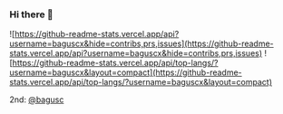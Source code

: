 ### Hi there 👋

![https://github-readme-stats.vercel.app/api?username=baguscx&hide=contribs,prs,issues](https://github-readme-stats.vercel.app/api?username=baguscx&hide=contribs,prs,issues)
![https://github-readme-stats.vercel.app/api/top-langs/?username=baguscx&layout=compact](https://github-readme-stats.vercel.app/api/top-langs/?username=baguscx&layout=compact)

2nd: [@bagusc](https://github.com/bagusc/)
<!--
**bagusc/bagusc** is a ✨ _special_ ✨ repository because its `README.md` (this file) appears on your GitHub profile.

Here are some ideas to get you started:

- 🔭 I’m currently working on ...
- 🌱 I’m currently learning ...
- 👯 I’m looking to collaborate on ...
- 🤔 I’m looking for help with ...
- 💬 Ask me about ...
- 📫 How to reach me: ...
- 😄 Pronouns: ...
- ⚡ Fun fact: ...
-->
